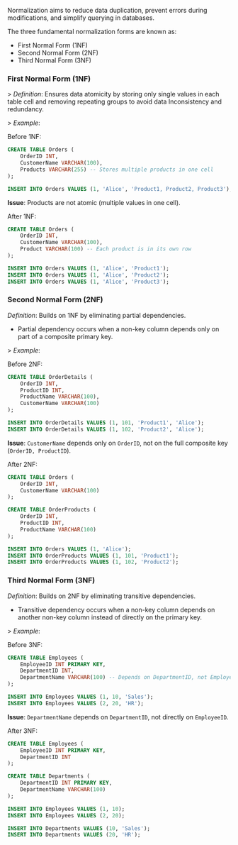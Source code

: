 Normalization aims to reduce data duplication, prevent errors during modifications, and simplify querying in databases.

The three fundamental normalization forms are known as:

- First Normal Form (1NF)
- Second Normal Form (2NF)
- Third Normal Form (3NF)

### First Normal Form (1NF)

\> *Definition*: Ensures data atomicity by storing only single values in each table cell and removing repeating groups to avoid data Inconsistency and redundancy.

\> *Example*:

Before 1NF:

```sql
CREATE TABLE Orders (
    OrderID INT,
    CustomerName VARCHAR(100),
    Products VARCHAR(255) -- Stores multiple products in one cell
);

INSERT INTO Orders VALUES (1, 'Alice', 'Product1, Product2, Product3');
```

**Issue**: Products are not atomic (multiple values in one cell).

After 1NF:

```sql
CREATE TABLE Orders (
    OrderID INT,
    CustomerName VARCHAR(100),
    Product VARCHAR(100) -- Each product is in its own row
);

INSERT INTO Orders VALUES (1, 'Alice', 'Product1');
INSERT INTO Orders VALUES (1, 'Alice', 'Product2');
INSERT INTO Orders VALUES (1, 'Alice', 'Product3');
```

### Second Normal Form (2NF)

*Definition*: Builds on 1NF by eliminating partial dependencies.

- Partial dependency occurs when a non-key column depends only on part of a composite primary key.

\> *Example*:

Before 2NF:

```sql
CREATE TABLE OrderDetails (
    OrderID INT,
    ProductID INT,
    ProductName VARCHAR(100),
    CustomerName VARCHAR(100)
);

INSERT INTO OrderDetails VALUES (1, 101, 'Product1', 'Alice');
INSERT INTO OrderDetails VALUES (1, 102, 'Product2', 'Alice');
```

**Issue**: `CustomerName` depends only on `OrderID`, not on the full composite key (`OrderID, ProductID`).

After 2NF:

```sql
CREATE TABLE Orders (
    OrderID INT,
    CustomerName VARCHAR(100)
);

CREATE TABLE OrderProducts (
    OrderID INT,
    ProductID INT,
    ProductName VARCHAR(100)
);

INSERT INTO Orders VALUES (1, 'Alice');
INSERT INTO OrderProducts VALUES (1, 101, 'Product1');
INSERT INTO OrderProducts VALUES (1, 102, 'Product2');
```

### Third Normal Form (3NF)

*Definition*: Builds on 2NF by eliminating transitive dependencies.

- Transitive dependency occurs when a non-key column depends on another non-key column instead of directly on the primary key.

\> *Example*:

Before 3NF:

```sql
CREATE TABLE Employees (
    EmployeeID INT PRIMARY KEY,
    DepartmentID INT,
    DepartmentName VARCHAR(100) -- Depends on DepartmentID, not EmployeeID
);

INSERT INTO Employees VALUES (1, 10, 'Sales');
INSERT INTO Employees VALUES (2, 20, 'HR');
```

**Issue**: `DepartmentName` depends on `DepartmentID`, not directly on `EmployeeID`.

After 3NF:

```sql
CREATE TABLE Employees (
    EmployeeID INT PRIMARY KEY,
    DepartmentID INT
);

CREATE TABLE Departments (
    DepartmentID INT PRIMARY KEY,
    DepartmentName VARCHAR(100)
);

INSERT INTO Employees VALUES (1, 10);
INSERT INTO Employees VALUES (2, 20);

INSERT INTO Departments VALUES (10, 'Sales');
INSERT INTO Departments VALUES (20, 'HR');
```
